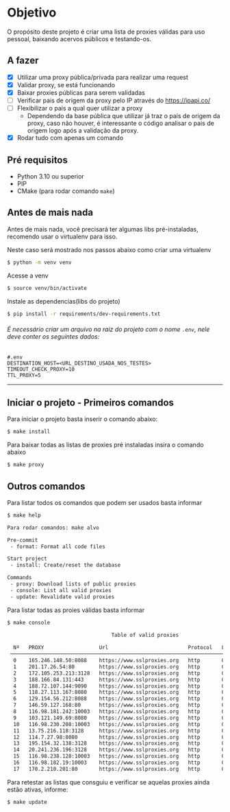 # Objetivo
O propósito deste projeto é criar uma lista de proxies válidas para uso pessoal, baixando acervos públicos e testando-os.

## A fazer
- [x] Utilizar uma proxy pública/privada para realizar uma request
- [x] Validar proxy, se está funcionando
- [x] Baixar proxies públicas para serem validadas
- [ ] Verificar pais de origem da proxy pelo IP através do https://ipapi.co/
- [ ] Flexibilizar o pais a qual quer utilizar a proxy 
  - Dependendo da base pública que utilizar já traz o país de origem da proxy, caso não houver, é interessante o código analisar o pais de origem logo após a validação da proxy.
- [x] Rodar tudo com apenas um comando

## Pré requisitos
- Python 3.10 ou superior
- PIP
- CMake (para rodar comando ```make```)

## Antes de mais nada
Antes de mais nada, você precisará ter algumas libs pré-instaladas, recomendo usar o virtualenv para isso.

Neste caso será mostrado nos passos abaixo como criar uma virtualenv
```bash
$ python -m venv venv
```

Acesse a venv
```bash
$ source venv/bin/activate
```

Instale as dependencias(libs do projeto)
```bash
$ pip install -r requirements/dev-requirements.txt
```

###### É necessário criar um arquivo na raiz do projeto com o nome ```.env```, nele deve conter os seguintes dados:
```dotenv
#.env
DESTINATION_HOST=<URL_DESTINO_USADA_NOS_TESTES>
TIMEOUT_CHECK_PROXY=10
TTL_PROXY=5

```

---

## Iniciar o projeto - Primeiros comandos
Para iniciar o projeto basta inserir o comando abaixo:
```bash
$ make install
```
 
Para baixar todas as listas de proxies pré instaladas insira o comando abaixo
```bash
$ make proxy
```

## Outros comandos
Para listar todos os comandos que podem ser usados basta informar
```bash
$ make help

Para rodar comandos: make alvo

Pre-commit
 - format: Format all code files

Start project
 - install: Create/reset the database

Commands
 - proxy: Download lists of public proxies
 - console: List all valid proxies
 - update: Revalidate valid proxies

```

Para listar todas as proies válidas basta informar
```bash
$ make console

                                  Table of valid proxies                                   
                                                                                           
  Nº   PROXY                  Url                          Protocol   Last check           
 ───────────────────────────────────────────────────────────────────────────────────────── 
  0    165.246.148.50:8088    https://www.sslproxies.org   http       01/03/2023 19:49:47  
  1    201.17.26.54:80        https://www.sslproxies.org   http       01/03/2023 19:49:47  
  2    172.105.253.213:3128   https://www.sslproxies.org   http       01/03/2023 19:49:47  
  3    188.166.84.131:443     https://www.sslproxies.org   http       01/03/2023 19:49:47  
  4    188.72.107.144:9090    https://www.sslproxies.org   http       01/03/2023 19:49:47  
  5    118.27.113.167:8080    https://www.sslproxies.org   http       01/03/2023 19:49:47  
  6    129.154.56.212:8088    https://www.sslproxies.org   http       01/03/2023 19:49:47  
  7    146.59.127.168:80      https://www.sslproxies.org   http       01/03/2023 19:49:47  
  8    116.98.181.242:10003   https://www.sslproxies.org   http       01/03/2023 19:49:47  
  9    103.121.149.69:8080    https://www.sslproxies.org   http       01/03/2023 19:49:47  
  10   116.98.230.208:10003   https://www.sslproxies.org   http       01/03/2023 19:49:47  
  11   13.75.216.118:3128     https://www.sslproxies.org   http       01/03/2023 19:49:47  
  12   114.7.27.98:8080       https://www.sslproxies.org   http       01/03/2023 19:49:47  
  13   195.154.32.138:3128    https://www.sslproxies.org   http       01/03/2023 19:49:47  
  14   20.241.236.196:3128    https://www.sslproxies.org   http       01/03/2023 19:49:47  
  15   116.98.238.128:10003   https://www.sslproxies.org   http       01/03/2023 19:49:47  
  16   116.98.182.19:10003    https://www.sslproxies.org   http       01/03/2023 19:49:47  
  17   170.2.210.201:80       https://www.sslproxies.org   http       01/03/2023 19:49:47
```

Para retestar as listas que consguiu e verificar se aquelas proxies ainda estão ativas, informe:
```bash
$ make update
```